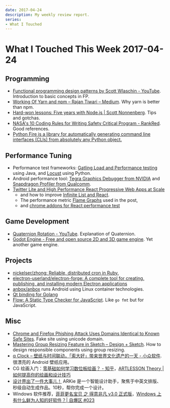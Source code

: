 ```yaml
---
date: 2017-04-24
description: My weekly review report.
series:
- What I Touched
---
```


# What I Touched This Week 2017-04-24


## Programming

- [Functional programming design patterns by Scott Wlaschin - YouTube][1]. Introduction to basic concepts in FP.
- [Working Of Yarn and npm – Rajan Tiwari – Medium][2]. Why yarn is better than npm.
- [Hard-won lessons: Five years with Node.js | Scott Nonnenberg][3]. Tips and gotchas.
- [NASA's 10 Coding Rules for Writing Safety Critical Program - RankRed][4]. Good references.
- [Python Fire is a library for automatically generating command line interfaces (CLIs) from absolutely any Python object.][5]

## Performance Tuning

- Performance test frameworks: [Gatling Load and Performance testing][6] using Java, and [Locust][7] using Python.
- Android performance tool: [Tegra Graphics Debugger from NVIDIA][8] and [Snapdragon Profiler from Qualcomm][9].
- [Twitter Lite and High Performance React Progressive Web Apps at Scale][10]
    - and how to improve [Infinite List and React][11].
    - The performance metric [Flame Graphs][12] used in the post,
    - and [chrome addons for React performance test][13]

## Game Development

- [Quaternion Rotation - YouTube][14]. Explanation of Quaternion.
- [Godot Engine - Free and open source 2D and 3D game engine][15]. Yet another game engine.

<!--more-->

## Projects

- [nickelser/zhong: Reliable, distributed cron in Ruby.][16]
- [electron-userland/electron-forge: A complete tool for creating, publishing, and installing modern Electron applications][17]
- [anbox/anbox][18] runs Android using Linux container technologies. 
- [Qt binding for Golang][19]
- [Flow: A Static Type Checker for JavaScript][20]. Like `go fmt` but for JavaScript.

## Misc

- [Chrome and Firefox Phishing Attack Uses Domains Identical to Known Safe Sites][21]. Fake site using unicode domain.
- [Mastering Group Resizing Feature in Sketch – Design + Sketch][22]. How to design responsible components using group resizing.
- [α Clock – 壁纸与时间联动，「索大好」带来世界文化遗产的一天 - 小众软件][24]. 很漂亮的 Android 壁纸应用。
- CG 绘画入门：[零基础如何学习数位板绘画？ - 知乎][25]，[ARTLESSON Theory | 如何提高你的绘画和设计技巧][26]
- [设计界出了一件大事儿！][27] ARKie 是一个智能设计助手，聚焦于中英文排版、秒级自动生成作品。10秒，帮你完成一个设计。
- Windows 软件推荐，[菲菲更名宝贝 之 得意非凡 v3.0 正式版][28]，[Windows 上有什么鲜为人知的好软件？| 自爆区 #023][29]

[1]: https://www.youtube.com/watch?v=E8I19uA-wGY
[2]: https://medium.com/@trojanh/working-of-yarn-and-npm-974b79f10341
[3]: https://blog.scottnonnenberg.com/hard-won-lessons-five-years-with-node-js/
[4]: http://www.rankred.com/nasa-coding-rules/
[5]: https://github.com/google/python-fire
[6]: http://gatling.io/
[7]: http://locust.io/
[8]: https://developer.nvidia.com/tegra-graphics-debugger
[9]: https://developer.qualcomm.com/software/snapdragon-profiler
[10]: https://medium.com/@paularmstrong/twitter-lite-and-high-performance-react-progressive-web-apps-at-scale-d28a00e780a3
[11]: https://itsze.ro/blog/2017/04/09/infinite-list-and-react.html
[12]: http://www.brendangregg.com/flamegraphs.html
[13]: https://github.com/crysislinux/chrome-react-perf
[14]: https://www.youtube.com/watch?v=4mXL751ko0w
[15]: https://godotengine.org/
[16]: https://github.com/nickelser/zhong
[17]: https://github.com/electron-userland/electron-forge
[18]: https://github.com/anbox/anbox
[19]: https://therecipe.github.io/qt/
[20]: https://flow.org/
[21]: https://www.wordfence.com/blog/2017/04/chrome-firefox-unicode-phishing/
[22]: https://medium.com/sketch-app-sources/mastering-group-resizing-feature-in-sketch-38266286155
[24]: http://www.appinn.com/sony-clock-for-android/
[25]: https://www.zhihu.com/question/21312624
[26]: https://www.douban.com/note/380163098/
[27]: http://mp.weixin.qq.com/s/uQjAbLVQn8LXvkijuJJsrg
[28]: http://www.ffhome.com/works/1406.html
[29]: http://mp.weixin.qq.com/s?__biz=MjM5MjAyNDUyMA==&mid=2650498413&idx=1&sn=1b15a76bc3b5e43e96b19a975ac56c05&chksm=bea357ca89d4dedcf2f3a85b191c014b06fec0a99527a581a27836d5f8db734169c1e45fc7cb&scene=27#wechat_redirect

